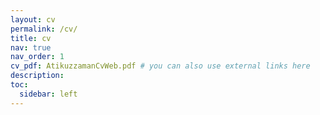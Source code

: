 ```yaml
---
layout: cv
permalink: /cv/
title: cv
nav: true
nav_order: 1
cv_pdf: AtikuzzamanCvWeb.pdf # you can also use external links here
description: 
toc:
  sidebar: left
---
```

